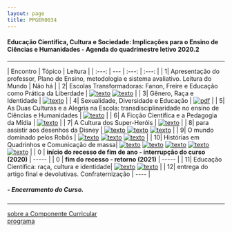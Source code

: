 ```yaml
---
layout: page
title: PPGER0034
---
```

#### Educação Científica, Cultura e Sociedade: Implicações para o Ensino de Ciências e Humanidades - Agenda do quadrimestre letivo 2020.2
---


| Encontro | Tópico | Leitura |
| :---: | --- | :---: | :---: |
| 1| Apresentação do professor, Plano de Ensino, metodologia e sistema avaliativo. Leitura do Mundo | Não há |
| 2| Escolas Transformadoras: Fanon, Freire e  Educação como Prática da Liberdade | [![texto][pdf]][1] [![texto][pdf]][2] |
| 3| Gênero, Raça e Identidade  | [![texto][pdf]][3] |
| 4| Sexualidade, Diversidade e Educação | [![pdf](/pages/icons16/pdf-icon.png)][4] |
| 5| As Duas Culturas e a Alegria na Escola: transdisciplinaridade no ensino de Ciências e Humanidades | [![texto][pdf]][5] |
| 6| A Ficção Científica e a Pedagogia da Mídia | [![texto][pdf]][6] |
| 7| A Cultura dos Super-Heróis | [![texto][pdf]][7] |
| 8| para assistir aos desenhos da Disney  | [![texto][pdf]][8] [![texto][pdf]][9] [![texto][pdf]][10] |
| 9| O mundo dominado pelos Robôs | [![texto][pdf]][11] [![texto][pdf]][12] [![texto][pdf]][13] |
| 10| Histórias em Quadrinhos e Comunicação de massa| [![texto][pdf]][14] [![texto][pdf]][15] [![texto][pdf]][16] [![texto][pdf]][17] [![texto][pdf]][18] |
| 0 | **início do recesso de fim de ano - interrupção do curso (2020)** | ----- |
| 0 | **fim do recesso - retorno  (2021)** | ----- |
| 11| Educação Científica: raça, cultura e identidade| [![texto][pdf]][19] [![texto][pdf]][20] |
| 12| entrega do artigo  final e devolutivas. Confraternização  | ---- |

#####  - Encerramento do Curso.

---
[sobre a Componente Curricular](index.html)  
[programa](programa.html)

[pdf]: https://itxesco.github.io/pages/icons16/pdf-icon.png
[1]: https://itxesco.github.io/aulas/PPGER0034/textos/01.pdf "A recepção de Fanon no Brasil e a identidade negra"  
[2]: https://itxesco.github.io/aulas/PPGER0034/textos/02.pdf "O pós-colonialismo e a pedagogia de Paulo Freire"  
[3]: https://itxesco.github.io/aulas/PPGER0034/textos/03.pdf "Gênero, uma categoria útil de análise histórica"  
[4]: https://itxesco.github.io/aulas/PPGER0034/textos/04.pdf "Gênero, Mídia e Educação: Diálogos na Infância e na Pré-Adolescência"  
[5]: https://itxesco.github.io/aulas/PPGER0034/textos/05.pdf "As duas Culturas e os Reflexos no Mundo Atual, nas Ciências e na Ciência da Informação"  
[6]: https://itxesco.github.io/aulas/PPGER0034/textos/06.pdf "A ficção científica como elemento de problematização na educação em ciências"  
[7]: https://itxesco.github.io/aulas/PPGER0034/textos/07.pdf "Super-homens da América: por que precisamos falar sobre os quadrinhos de super-heróis?"  
[8]: https://itxesco.github.io/aulas/PPGER0034/textos/08.pdf "O vilão desviante: uma leitura sociocultural pela perspectiva de gênero de Scar em O Rei Leão"  
[9]: https://itxesco.github.io/aulas/PPGER0034/textos/09.pdf "O vilão suspeito: o que há de errado com a masculinidade dos vilões da Disney?"  
[10]: https://itxesco.github.io/aulas/PPGER0034/textos/10.pdf "Para assistir aos vilões Disney: abjeção e heteronormatividade em A Pequena Sereia"  
[11]: https://itxesco.github.io/aulas/PPGER0034/textos/11.pdf "Robôs e androides: a abordagem de questões sociopolíticas de ciência e tecnologia em sala de aula"  
[12]: https://itxesco.github.io/aulas/PPGER0034/textos/12.pdf "QUEM CONTA UM CONTO AUMENTA UM PONTO TAMBÉM EM FÍSICA: CONTOS DE FICÇÃO CIENTÍFICA NA SALA DE AULA"  
[13]: https://itxesco.github.io/aulas/PPGER0034/textos/13.pdf "Sonhos de Robô"  
[14]: https://itxesco.github.io/assets/anais/NASCIMENTOJRF.A.2014AGnesedaCulturadosQuadrinhosnoBrasil.pdf "A gênese da cultura dos quadrinhos no Brasil"  
[15]: https://itxesco.github.io/aulas/PPGER0034/textos/14.pdf "Uma breve introdução à história das histórias em quadrinhos no Brasil"  
[16]: https://itxesco.github.io/aulas/PPGER0034/textos/15.pdf "Origens e evolução da história em quadrinhos"  
[17]: https://itxesco.github.io/aulas/PPGER0034/textos/16.pdf "Elementos para a análise das Histórias em Quadrinhos"  
[18]: https://itxesco.github.io/aulas/PPGER0034/textos/17.pdf "Histórias em quadrinhos no processo de aprendizado: da teoria à prática"  
[19]: https://itxesco.github.io/aulas/PPGER0034/textos/18.pdf "Educação em Ciências na Escola Democrática e as Relações Étnico-Raciais"  
[20]: https://itxesco.github.io/aulas/PPGER0034/textos/19.pdf "Produções científicas do antigo Egito: um diálogo sobre Química, cerveja, negritude e outras coisas mais"  
